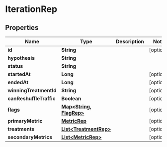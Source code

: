 

# IterationRep


## Properties

Name | Type | Description | Notes
------------ | ------------- | ------------- | -------------
**id** | **String** |  |  [optional]
**hypothesis** | **String** |  | 
**status** | **String** |  | 
**startedAt** | **Long** |  |  [optional]
**endedAt** | **Long** |  |  [optional]
**winningTreatmentId** | **String** |  |  [optional]
**canReshuffleTraffic** | **Boolean** |  |  [optional]
**flags** | [**Map&lt;String, FlagRep&gt;**](FlagRep.md) |  |  [optional]
**primaryMetric** | [**MetricRep**](MetricRep.md) |  |  [optional]
**treatments** | [**List&lt;TreatmentRep&gt;**](TreatmentRep.md) |  |  [optional]
**secondaryMetrics** | [**List&lt;MetricRep&gt;**](MetricRep.md) |  |  [optional]



